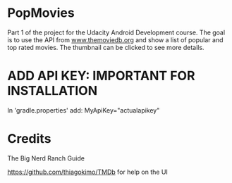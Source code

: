 # PopMovies

Part 1 of the project for the Udacity Android Development course.
The goal is to use the API from www.themoviedb.org and show a list of popular and top rated movies. The thumbnail can be clicked to see more details. 

# ADD API KEY: IMPORTANT FOR INSTALLATION

In 'gradle.properties' add:   MyApiKey="actualapikey" 

# Credits

The Big Nerd Ranch Guide 

https://github.com/thiagokimo/TMDb for help on the UI



